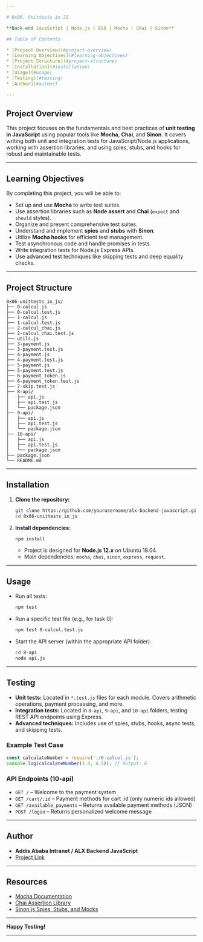 ```yaml
---

# 0x06. Unittests in JS

**Back-end JavaScript | Node.js | ES6 | Mocha | Chai | Sinon**

## Table of Contents

* [Project Overview](#project-overview)
* [Learning Objectives](#learning-objectives)
* [Project Structure](#project-structure)
* [Installation](#installation)
* [Usage](#usage)
* [Testing](#testing)
* [Author](#author)

---
```


## Project Overview

This project focuses on the fundamentals and best practices of **unit testing in JavaScript** using popular tools like **Mocha**, **Chai**, and **Sinon**. It covers writing both unit and integration tests for JavaScript/Node.js applications, working with assertion libraries, and using spies, stubs, and hooks for robust and maintainable tests.

---

## Learning Objectives

By completing this project, you will be able to:

* Set up and use **Mocha** to write test suites.
* Use assertion libraries such as **Node assert** and **Chai** (`expect` and `should` styles).
* Organize and present comprehensive test suites.
* Understand and implement **spies** and **stubs** with **Sinon**.
* Utilize **Mocha hooks** for efficient test management.
* Test asynchronous code and handle promises in tests.
* Write integration tests for Node.js Express APIs.
* Use advanced test techniques like skipping tests and deep equality checks.

---

## Project Structure

```plaintext
0x06-unittests_in_js/
├── 0-calcul.js
├── 0-calcul.test.js
├── 1-calcul.js
├── 1-calcul.test.js
├── 2-calcul_chai.js
├── 2-calcul_chai.test.js
├── utils.js
├── 3-payment.js
├── 3-payment.test.js
├── 4-payment.js
├── 4-payment.test.js
├── 5-payment.js
├── 5-payment.test.js
├── 6-payment_token.js
├── 6-payment_token.test.js
├── 7-skip.test.js
├── 8-api/
│   ├── api.js
│   ├── api.test.js
│   └── package.json
├── 9-api/
│   ├── api.js
│   ├── api.test.js
│   └── package.json
├── 10-api/
│   ├── api.js
│   ├── api.test.js
│   └── package.json
├── package.json
└── README.md
```

---

## Installation

1. **Clone the repository:**

   ```bash
   git clone https://github.com/yourusername/alx-backend-javascript.git
   cd 0x06-unittests_in_js
   ```

2. **Install dependencies:**

   ```bash
   npm install
   ```

   * Project is designed for **Node.js 12.x** on Ubuntu 18.04.
   * Main dependencies: `mocha`, `chai`, `sinon`, `express`, `request`.

---

## Usage

* Run all tests:

  ```bash
  npm test
  ```
* Run a specific test file (e.g., for task 0):

  ```bash
  npm test 0-calcul.test.js
  ```
* Start the API server (within the appropriate API folder):

  ```bash
  cd 8-api
  node api.js
  ```

---

## Testing

* **Unit tests:** Located in `*.test.js` files for each module. Covers arithmetic operations, payment processing, and more.
* **Integration tests:** Located in `8-api`, `9-api`, and `10-api` folders, testing REST API endpoints using Express.
* **Advanced techniques:** Includes use of spies, stubs, hooks, async tests, and skipping tests.

### Example Test Case

```js
const calculateNumber = require('./0-calcul.js');
console.log(calculateNumber(1.4, 4.5)); // Output: 6
```

### API Endpoints (10-api)

* `GET /` – Welcome to the payment system
* `GET /cart/:id` – Payment methods for cart \:id (only numeric ids allowed)
* `GET /available_payments` – Returns available payment methods (JSON)
* `POST /login` – Returns personalized welcome message

---

## Author

* **Addis Ababa Intranet / ALX Backend JavaScript**
* [Project Link](https://savanna.alxafrica.com/projects/1244)

---

## Resources

* [Mocha Documentation](https://mochajs.org/)
* [Chai Assertion Library](https://www.chaijs.com/)
* [Sinon.js Spies, Stubs, and Mocks](https://sinonjs.org/)

---

**Happy Testing!**

---

